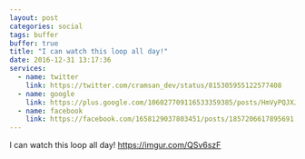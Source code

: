 ```yaml
---
layout: post
categories: social
tags: buffer
buffer: true
title: "I can watch this loop all day!"
date: 2016-12-31 13:17:36
services: 
  - name: twitter
    link: https://twitter.com/cramsan_dev/status/815305955122577408
  - name: google
    link: https://plus.google.com/106027709116533359385/posts/HmVyPQJXJSu
  - name: facebook
    link: https://facebook.com/1658129037803451/posts/1857206617895691
---
```

I can watch this loop all day! <a class="url" href="https://imgur.com/QSv6szF" rel="external nofollow" target="_blank">https://imgur.com/QSv6szF</a>
